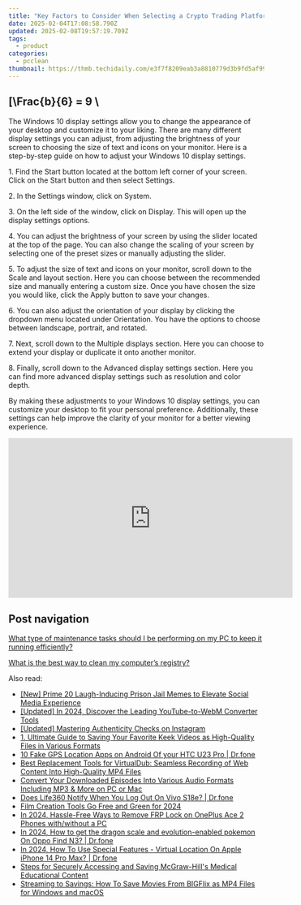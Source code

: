 ```yaml
---
title: "Key Factors to Consider When Selecting a Crypto Trading Platform: Insights From YL Computing"
date: 2025-02-04T17:08:58.790Z
updated: 2025-02-08T19:57:19.709Z
tags:
  - product
categories:
  - pcclean
thumbnail: https://thmb.techidaily.com/e3f7f8209eab3a8810779d3b9fd5af99ac53d2f641a80f57ad3f83729c4706c2.jpg
---
```


## \[\Frac{b}{6} = 9 \

The Windows 10 display settings allow you to change the appearance of your desktop and customize it to your liking. There are many different display settings you can adjust, from adjusting the brightness of your screen to choosing the size of text and icons on your monitor. Here is a step-by-step guide on how to adjust your Windows 10 display settings. 

1\. Find the Start button located at the bottom left corner of your screen. Click on the Start button and then select Settings.

2\. In the Settings window, click on System.

3\. On the left side of the window, click on Display. This will open up the display settings options. 

4\. You can adjust the brightness of your screen by using the slider located at the top of the page. You can also change the scaling of your screen by selecting one of the preset sizes or manually adjusting the slider.

5\. To adjust the size of text and icons on your monitor, scroll down to the Scale and layout section. Here you can choose between the recommended size and manually entering a custom size. Once you have chosen the size you would like, click the Apply button to save your changes.

6\. You can also adjust the orientation of your display by clicking the dropdown menu located under Orientation. You have the options to choose between landscape, portrait, and rotated.

7\. Next, scroll down to the Multiple displays section. Here you can choose to extend your display or duplicate it onto another monitor.

8\. Finally, scroll down to the Advanced display settings section. Here you can find more advanced display settings such as resolution and color depth. 

By making these adjustments to your Windows 10 display settings, you can customize your desktop to fit your personal preference. Additionally, these settings can help improve the clarity of your monitor for a better viewing experience.

<!-- affiliate ads begin -->
<iframe width="560" height="315" src="https://www.youtube.com/embed/_SbYznUy_zY?si=ThBkP934r3mizi48" title="YouTube video player" frameborder="0" allow="accelerometer; autoplay; clipboard-write; encrypted-media; gyroscope; picture-in-picture; web-share" referrerpolicy="strict-origin-when-cross-origin" allowfullscreen></iframe>
<!-- affiliate ads end -->

## Post navigation

[What type of maintenance tasks should I be performing on my PC to keep it running efficiently?](https://tools.techidaily.com/pcclean/products/)

[What is the best way to clean my computer’s registry?](https://tools.techidaily.com/pcclean/products/)

<ins class="adsbygoogle"
     style="display:block"
     data-ad-format="autorelaxed"
     data-ad-client="ca-pub-7571918770474297"
     data-ad-slot="1223367746"></ins>

<ins class="adsbygoogle"
     style="display:block"
     data-ad-client="ca-pub-7571918770474297"
     data-ad-slot="8358498916"
     data-ad-format="auto"
     data-full-width-responsive="true"></ins>

<span class="atpl-alsoreadstyle">Also read:</span>
<div><ul>
<li><a href="https://facebook-videos.techidaily.com/new-prime-20-laugh-inducing-prison-jail-memes-to-elevate-social-media-experience/"><u>[New] Prime 20 Laugh-Inducing Prison Jail Memes to Elevate Social Media Experience</u></a></li>
<li><a href="https://facebook-record-videos.techidaily.com/updated-in-2024-discover-the-leading-youtube-to-webm-converter-tools/"><u>[Updated] In 2024, Discover the Leading YouTube-to-WebM Converter Tools</u></a></li>
<li><a href="https://instagram-clips.techidaily.com/updated-mastering-authenticity-checks-on-instagram/"><u>[Updated] Mastering Authenticity Checks on Instagram</u></a></li>
<li><a href="https://discover-fantastic.techidaily.com/1-ultimate-guide-to-saving-your-favorite-keek-videos-as-high-quality-files-in-various-formats/"><u>1. Ultimate Guide to Saving Your Favorite Keek Videos as High-Quality Files in Various Formats</u></a></li>
<li><a href="https://android-location.techidaily.com/10-fake-gps-location-apps-on-android-of-your-htc-u23-pro-drfone-by-drfone-virtual/"><u>10 Fake GPS Location Apps on Android Of your HTC U23 Pro | Dr.fone</u></a></li>
<li><a href="https://discover-fantastic.techidaily.com/best-replacement-tools-for-virtualdub-seamless-recording-of-web-content-into-high-quality-mp4-files/"><u>Best Replacement Tools for VirtualDub: Seamless Recording of Web Content Into High-Quality MP4 Files</u></a></li>
<li><a href="https://discover-fantastic.techidaily.com/convert-your-downloaded-episodes-into-various-audio-formats-including-mp3-and-more-on-pc-or-mac/"><u>Convert Your Downloaded Episodes Into Various Audio Formats Including MP3 & More on PC or Mac</u></a></li>
<li><a href="https://fake-location.techidaily.com/does-life360-notify-when-you-log-out-on-vivo-s18e-drfone-by-drfone-virtual-android/"><u>Does Life360 Notify When You Log Out On Vivo S18e? | Dr.fone</u></a></li>
<li><a href="https://fox-glue.techidaily.com/film-creation-tools-go-free-and-green-for-2024/"><u>Film Creation Tools Go Free and Green for 2024</u></a></li>
<li><a href="https://android-frp.techidaily.com/in-2024-hassle-free-ways-to-remove-frp-lock-on-oneplus-ace-2-phones-withwithout-a-pc-by-drfone-android/"><u>In 2024, Hassle-Free Ways to Remove FRP Lock on OnePlus Ace 2 Phones with/without a PC</u></a></li>
<li><a href="https://android-pokemon-go.techidaily.com/in-2024-how-to-get-the-dragon-scale-and-evolution-enabled-pokemon-on-oppo-find-n3-drfone-by-drfone-virtual-android/"><u>In 2024, How to get the dragon scale and evolution-enabled pokemon On Oppo Find N3? | Dr.fone</u></a></li>
<li><a href="https://phone-solutions.techidaily.com/in-2024-how-to-use-special-features-virtual-location-on-apple-iphone-14-pro-max-drfone-by-drfone-virtual-ios/"><u>In 2024, How To Use Special Features - Virtual Location On Apple iPhone 14 Pro Max? | Dr.fone</u></a></li>
<li><a href="https://discover-fantastic.techidaily.com/steps-for-securely-accessing-and-saving-mcgraw-hills-medical-educational-content/"><u>Steps for Securely Accessing and Saving McGraw-Hill's Medical Educational Content</u></a></li>
<li><a href="https://discover-fantastic.techidaily.com/streaming-to-savings-how-to-save-movies-from-bigflix-as-mp4-files-for-windows-and-macos/"><u>Streaming to Savings: How To Save Movies From BIGFlix as MP4 Files for Windows and macOS</u></a></li>
</ul></div>


